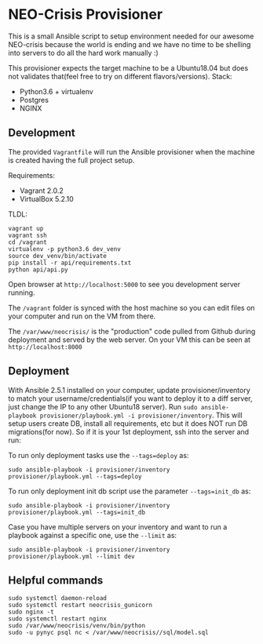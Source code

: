 # NEO-Crisis Provisioner

This is a small Ansible script to setup environment needed for our awesome NEO-crisis because the world is ending and we have no time to be shelling into servers to do all the hard work manually :)

This provisioner expects the target machine to be a Ubuntu18.04 but does not validates that(feel free to try on different flavors/versions). Stack:

- Python3.6 + virtualenv
- Postgres
- NGINX

## Development

The provided `Vagrantfile` will run the Ansible provisioner when the machine is created having the full project setup.

Requirements:
- Vagrant 2.0.2
- VirtualBox 5.2.10

TLDL:
```
vagrant up
vagrant ssh
cd /vagrant
virtualenv -p python3.6 dev_venv
source dev_venv/bin/activate
pip install -r api/requirements.txt
python api/api.py
```
Open browser at `http://localhost:5000` to see you development server running.

The `/vagrant` folder is synced with the host machine so you can edit files on your computer and run on the VM from there.

The `/var/www/neocrisis/` is the "production" code pulled from Github during deployment and served by the web server. On your VM this can be seen at `http://localhost:8000`

## Deployment

With Ansible 2.5.1 installed on your computer, update provisioner/inventory to match your username/credentials(if you want to deploy it to a diff server, just change the IP to any other Ubuntu18 server). Run `sudo ansible-playbook provisioner/playbook.yml -i provisioner/inventory`. This will setup users create DB, install all requirements, etc but it does NOT run DB migrations(for now). So if it is your 1st deployment, ssh into the server and run:

To run only deployment tasks use the `--tags=deploy` as:
```
sudo ansible-playbook -i provisioner/inventory  provisioner/playbook.yml --tags=deploy
```

To run only deployment init db script use the parameter `--tags=init_db` as:
```
sudo ansible-playbook -i provisioner/inventory  provisioner/playbook.yml --tags=init_db
```

Case you have multiple servers on your inventory and want to run a playbook against a specific one, use the `--limit` as:
```
sudo ansible-playbook -i provisioner/inventory  provisioner/playbook.yml --limit dev
```

## Helpful commands

```
sudo systemctl daemon-reload
sudo systemctl restart neocrisis_gunicorn
sudo nginx -t
sudo systemctl restart nginx
sudo /var/www/neocrisis/venv/bin/python
sudo -u pynyc psql nc < /var/www/neocrisis//sql/model.sql
```

